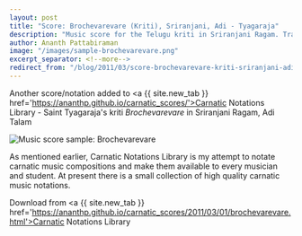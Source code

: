```yaml
---
layout: post
title: "Score: Brochevarevare (Kriti), Sriranjani, Adi - Tyagaraja"
description: "Music score for the Telugu kriti in Sriranjani Ragam. Traditional carnatic notation, written in English"
author: Ananth Pattabiraman
image: "/images/sample-brochevarevare.png"
excerpt_separator: <!--more-->
redirect_from: "/blog/2011/03/score-brochevarevare-kriti-sriranjani-adi-tyagaraja/"
---
```


Another score/notation added to <a {{ site.new_tab }} href='https://ananthp.github.io/carnatic_scores/'>Carnatic Notations Library</a> - Saint Tyagaraja's kriti *Brochevarevare* in Sriranjani Ragam, Adi Talam

<script type="application/ld+json">
{
  "@context": "http://schema.org/",
  "@type": "ImageObject",
  "author": "Ananth Pattabiraman"
  "ContentUrl": "{{ page.image | absolute_url }}",
  "InLanguage": "English",
  "name": "Preview of music score Brochevarevare in Sriranjani"
  "isFamilyFriendly": True,
  "keywords": [ "Carnatic Music", "Music Score", "Notation", "Composition" ]
}
</script>
<img class="img-fluid" src="{{ page.image | absolute_url }}" alt="Music score sample: Brochevarevare" />

<!--more-->

As mentioned earlier, Carnatic Notations Library is my attempt to notate carnatic music compositions and make them available to every musician and student. At present there is a small collection of high quality carnatic music notations.

Download from <a {{ site.new_tab }} href='https://ananthp.github.io/carnatic_scores/2011/03/01/brochevarevare.html'>Carnatic Notations Library</a>

